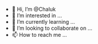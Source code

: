 - 👋 Hi, I’m @Chaluk
- 👀 I’m interested in ...
- 🌱 I’m currently learning ...
- 💞️ I’m looking to collaborate on ...
- 📫 How to reach me ...

<!---
Chaluk/Chaluk is a ✨ special ✨ repository because its `README.md` (this file) appears on your GitHub profile.
You can click the Preview link to take a look at your changes.
--->
